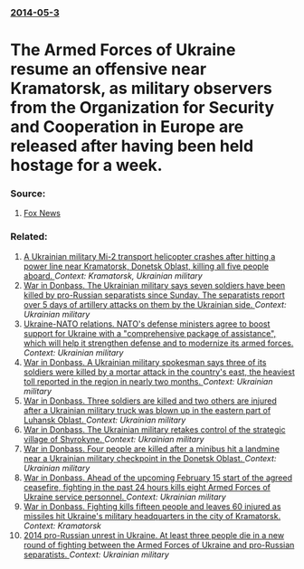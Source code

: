 ### [2014-05-3](/news/2014/05/3/index.md)

# The Armed Forces of Ukraine resume an offensive near Kramatorsk, as military observers from the Organization for Security and Cooperation in Europe are released after having been held hostage for a week. 




### Source:

1. [Fox News](http://www.foxnews.com/world/2014/05/03/ukraine-unrest-spreads/)

### Related:

1. [A Ukrainian military Mi-2 transport helicopter crashes after hitting a power line near Kramatorsk, Donetsk Oblast, killing all five people aboard. ](/news/2017/03/26/a-ukrainian-military-mi-2-transport-helicopter-crashes-after-hitting-a-power-line-near-kramatorsk-donetsk-oblast-killing-all-five-people-a.md) _Context: Kramatorsk, Ukrainian military_
2. [War in Donbass. The Ukrainian military says seven soldiers have been killed by pro-Russian separatists since Sunday. The separatists report over 5 days of artillery attacks on them by the Ukrainian side. ](/news/2017/01/30/war-in-donbass-the-ukrainian-military-says-seven-soldiers-have-been-killed-by-pro-russian-separatists-since-sunday-the-separatists-report.md) _Context: Ukrainian military_
3. [Ukraine-NATO relations. NATO's defense ministers agree to boost support for Ukraine with a "comprehensive package of assistance", which will help it strengthen defense and to modernize its armed forces. ](/news/2016/06/15/ukraine-nato-relations-nato-s-defense-ministers-agree-to-boost-support-for-ukraine-with-a-comprehensive-package-of-assistance-which-wi.md) _Context: Ukrainian military_
4. [War in Donbass. A Ukrainian military spokesman says three of its soldiers were killed by a mortar attack in the country's east, the heaviest toll reported in the region in nearly two months. ](/news/2016/04/20/war-in-donbass-a-ukrainian-military-spokesman-says-three-of-its-soldiers-were-killed-by-a-mortar-attack-in-the-country-s-east-the-heaviest.md) _Context: Ukrainian military_
5. [War in Donbass. Three soldiers are killed and two others are injured after a Ukrainian military truck was blown up in the eastern part of Luhansk Oblast. ](/news/2016/03/1/war-in-donbass-three-soldiers-are-killed-and-two-others-are-injured-after-a-ukrainian-military-truck-was-blown-up-in-the-eastern-part-of-lu.md) _Context: Ukrainian military_
6. [War in Donbass. The Ukrainian military retakes control of the strategic village of Shyrokyne. ](/news/2016/02/25/war-in-donbass-the-ukrainian-military-retakes-control-of-the-strategic-village-of-shyrokyne.md) _Context: Ukrainian military_
7. [War in Donbass. Four people are killed after a minibus hit a landmine near a Ukrainian military checkpoint in the Donetsk Oblast. ](/news/2016/02/10/war-in-donbass-four-people-are-killed-after-a-minibus-hit-a-landmine-near-a-ukrainian-military-checkpoint-in-the-donetsk-oblast.md) _Context: Ukrainian military_
8. [War in Donbass. Ahead of the upcoming February 15 start of the agreed ceasefire, fighting in the past 24 hours kills eight Armed Forces of Ukraine service personnel. ](/news/2015/02/13/war-in-donbass-ahead-of-the-upcoming-february-15-start-of-the-agreed-ceasefire-fighting-in-the-past-24-hours-kills-eight-armed-forces-of-u.md) _Context: Ukrainian military_
9. [War in Donbass. Fighting kills fifteen people and leaves 60 injured as missiles hit Ukraine's military headquarters in the city of Kramatorsk. ](/news/2015/02/10/war-in-donbass-fighting-kills-fifteen-people-and-leaves-60-injured-as-missiles-hit-ukraine-s-military-headquarters-in-the-city-of-kramators.md) _Context: Kramatorsk_
10. [2014 pro-Russian unrest in Ukraine. At least three people die in a new round of fighting between the Armed Forces of Ukraine and pro-Russian separatists. ](/news/2014/11/26/2014-pro-russian-unrest-in-ukraine-at-least-three-people-die-in-a-new-round-of-fighting-between-the-armed-forces-of-ukraine-and-pro-russian.md) _Context: Ukrainian military_

